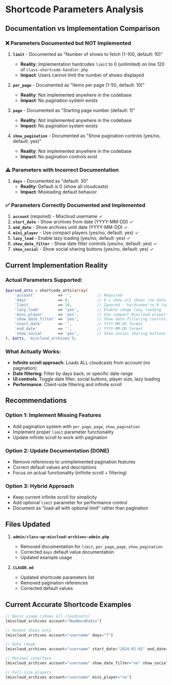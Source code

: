 # Shortcode Parameters Analysis

## Documentation vs Implementation Comparison

### ❌ Parameters Documented but NOT Implemented

1. **`limit`** - Documented as "Number of shows to fetch (1-100, default: 10)"
   - **Reality**: Implementation hardcodes `limit` to 0 (unlimited) on line 120 of `class-shortcode-handler.php`
   - **Impact**: Users cannot limit the number of shows displayed

2. **`per_page`** - Documented as "Items per page (1-50, default: 10)"
   - **Reality**: Not implemented anywhere in the codebase
   - **Impact**: No pagination system exists

3. **`page`** - Documented as "Starting page number (default: 1)"
   - **Reality**: Not implemented anywhere in the codebase  
   - **Impact**: No pagination system exists

4. **`show_pagination`** - Documented as "Show pagination controls (yes/no, default: yes)"
   - **Reality**: Not implemented anywhere in the codebase
   - **Impact**: No pagination controls exist

### ⚠️ Parameters with Incorrect Documentation

1. **`days`** - Documented as "default: 30"
   - **Reality**: Default is 0 (show all cloudcasts)
   - **Impact**: Misleading default behavior

### ✅ Parameters Correctly Documented and Implemented

1. **`account`** (required) - Mixcloud username ✓
2. **`start_date`** - Show archives from date (YYYY-MM-DD) ✓
3. **`end_date`** - Show archives until date (YYYY-MM-DD) ✓
4. **`mini_player`** - Use compact players (yes/no, default: yes) ✓
5. **`lazy_load`** - Enable lazy loading (yes/no, default: yes) ✓
6. **`show_date_filter`** - Show date filter controls (yes/no, default: yes) ✓
7. **`show_social`** - Show social sharing buttons (yes/no, default: yes) ✓

## Current Implementation Reality

### Actual Parameters Supported:
```php
$parsed_atts = shortcode_atts(array(
    'account'          => '',           // Required
    'days'             => 0,            // 0 = show all shows (no date filtering)
    'limit'            => 10,           // Ignored - hardcoded to 0 (unlimited)
    'lazy_load'        => 'yes',        // Enable image lazy loading
    'mini_player'      => 'yes',        // Use compact Mixcloud players
    'show_date_filter' => 'yes',        // Show date filtering controls
    'start_date'       => '',           // YYYY-MM-DD format
    'end_date'         => '',           // YYYY-MM-DD format
    'show_social'      => 'yes',        // Show social sharing buttons
), $atts, 'mixcloud_archives');
```

### What Actually Works:
- **Infinite scroll approach**: Loads ALL cloudcasts from account (no pagination)
- **Date filtering**: Filter by days back, or specific date range
- **UI controls**: Toggle date filter, social buttons, player size, lazy loading
- **Performance**: Client-side filtering and infinite scroll

## Recommendations

### Option 1: Implement Missing Features
- Add pagination system with `per_page`, `page`, `show_pagination`
- Implement proper `limit` parameter functionality
- Update infinite scroll to work with pagination

### Option 2: Update Documentation (DONE)
- Remove references to unimplemented pagination features
- Correct default values and descriptions
- Focus on actual functionality (infinite scroll + filtering)

### Option 3: Hybrid Approach
- Keep current infinite scroll for simplicity
- Add optional `limit` parameter for performance control
- Document as "load-all with optional limit" rather than pagination

## Files Updated

1. **`admin/class-wp-mixcloud-archives-admin.php`**
   - Removed documentation for `limit`, `per_page`, `page`, `show_pagination`
   - Corrected `days` default value documentation
   - Updated example usage

2. **`CLAUDE.md`**
   - Updated shortcode parameters list
   - Removed pagination references
   - Corrected default values

## Current Accurate Shortcode Examples

```php
// Basic usage (shows all cloudcasts)
[mixcloud_archives account="NowWaveRadio"]

// Recent shows only
[mixcloud_archives account="username" days="7"]

// Date range
[mixcloud_archives account="username" start_date="2024-01-01" end_date="2024-01-31"]

// Minimal interface
[mixcloud_archives account="username" show_date_filter="no" show_social="no"]

// Full-size players
[mixcloud_archives account="username" mini_player="no"]
```